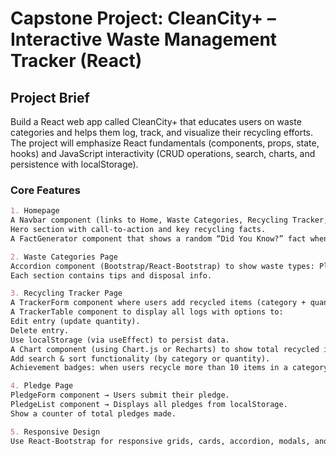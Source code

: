 # Capstone Project: CleanCity+ – Interactive Waste Management Tracker (React)

<!-- [URL]() -->

## Project Brief

Build a React web app called CleanCity+ that educates users on waste categories and helps them log, track, and visualize their recycling efforts. The project will emphasize React fundamentals (components, props, state, hooks) and JavaScript interactivity (CRUD operations, search, charts, and persistence with localStorage).

### Core Features

```md
1. Homepage
A Navbar component (links to Home, Waste Categories, Recycling Tracker, Pledge).
Hero section with call-to-action and key recycling facts.
A FactGenerator component that shows a random “Did You Know?” fact when a button is clicked.

2. Waste Categories Page
Accordion component (Bootstrap/React-Bootstrap) to show waste types: Plastic, Organic, E-waste, Paper, Glass.
Each section contains tips and disposal info.

3. Recycling Tracker Page
A TrackerForm component where users add recycled items (category + quantity).
A TrackerTable component to display all logs with options to:
Edit entry (update quantity).
Delete entry.
Use localStorage (via useEffect) to persist data.
A Chart component (using Chart.js or Recharts) to show total recycled items per category.
Add search & sort functionality (by category or quantity).
Achievement badges: when users recycle more than 10 items in a category, show a badge.

4. Pledge Page
PledgeForm component → Users submit their pledge.
PledgeList component → Displays all pledges from localStorage.
Show a counter of total pledges made.

5. Responsive Design
Use React-Bootstrap for responsive grids, cards, accordion, modals, and tables.
```
